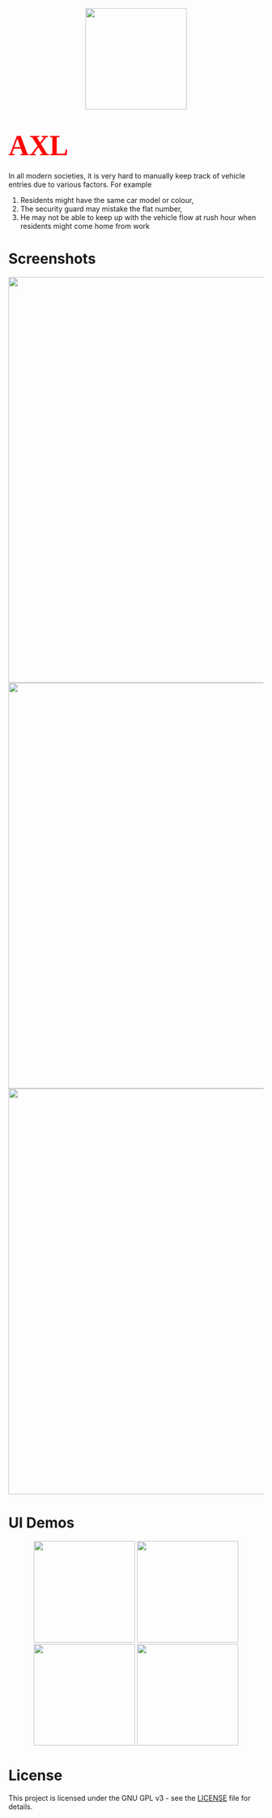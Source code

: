 <p align = "center">
  <img src="https://github.com/Maanaav/AXL/blob/master/assets/icon/icon.png" width="200" />
</p>

# <span style="color:red; font-family:Georgia; text-align:center; font-size:2em;">AXL
In all modern societies, it is very hard to manually keep track of vehicle entries due to various factors. For example 
1. Residents might have the same car model or colour, 
2. The security guard may mistake the flat number, 
3. He may not be able to keep up with the vehicle flow at rush hour when residents might come home from work

# Screenshots
<p align = "center">
  <img src="https://github.com/Maanaav/AXL/blob/master/assets/Screenshots/IMG1.PNG" width="800" />
  <img src="https://github.com/Maanaav/AXL/blob/master/assets/Screenshots/IMG2.PNG" width="800" />
  <img src="https://github.com/Maanaav/AXL/blob/master/assets/Screenshots/IMG3.PNG" width="800" />
</p>

# UI Demos
<p align = "center">
  <img src="https://github.com/Maanaav/AXL/blob/master/assets/Screenshots/Screen1.gif" width="200" />
  <img src="https://github.com/Maanaav/AXL/blob/master/assets/Screenshots/Screen2.gif" width="200" /> 
  <img src="https://github.com/Maanaav/AXL/blob/master/assets/Screenshots/Screen3.gif" width="200" />
  <img src="https://github.com/Maanaav/AXL/blob/master/assets/Screenshots/Screen4.gif" width="200" />
</p>

# License
This project is licensed under the GNU GPL v3 - see the [LICENSE](https://github.com/Maanaav/AXL/blob/master/LICENSE) file for details.
